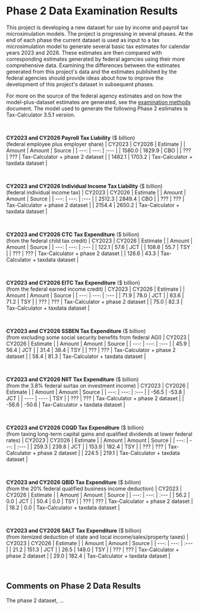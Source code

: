 Phase 2 Data Examination Results
================================

This project is developing a new dataset for use by income and payroll
tax microsimulation models.  The project is progressing in several
phases.  At the end of each phase the current dataset is used as input
to a tax microsimulation model to generate several basic tax
estimates for calendar years 2023 and 2026.  These estimates are
then compared with corresponding estimates generated by federal
agencies using their more comprehensive data.  Examining the
differences between the estimates generated from this project's data
and the estimates published by the federal agencies should provide
ideas about how to improve the development of this project's dataset
in subsequent phases.

For more on the source of the federal agency estimates and on how the
model-plus-dataset estimates are generated, see the [examination
methods](./methods.md) document.  The model used to generate the
following Phase 2 estimates is Tax-Calculator 3.5.1 version.

<br>

**CY2023 and CY2026 Payroll Tax Liability** ($ billion)<br>
(federal employee plus employer share)
| CY2023 | CY2026 | Estimate |
| Amount | Amount | Source |
| ---:   | ---:   | :---   |
| 1580.0 | 1829.9 | CBO    |
|    ??? |    ??? | Tax-Calculator + phase 2 dataset |
| 1482.1 | 1703.2 | Tax-Calculator + taxdata dataset |

<br>

**CY2023 and CY2026 Individual Income Tax Liability** ($ billion)<br>
(federal individual income tax)
| CY2023 | CY2026 | Estimate |
| Amount | Amount | Source |
| ---:   | ---:   | :---   |
| 2512.3 | 2849.4 | CBO    |
|    ??? |    ??? | Tax-Calculator + phase 2 dataset |
| 2154.4 | 2650.2 | Tax-Calculator + taxdata dataset |

<br>

**CY2023 and CY2026 CTC Tax Expenditure** ($ billion)<br>
(from the federal child tax credit)
| CY2023 | CY2026 | Estimate |
| Amount | Amount | Source |
| ---:   | ---:   | :---   |
| 122.1  | 57.6   | JCT    |
| 108.6  | 55.7   | TSY    |
|   ???  |  ???   | Tax-Calculator + phase 2 dataset |
| 126.6  | 43.3   | Tax-Calculator + taxdata dataset |

<br>

**CY2023 and CY2026 EITC Tax Expenditure** ($ billion)<br>
(from the federal earned income credit)
| CY2023 | CY2026 | Estimate |
| Amount | Amount | Source |
| ---:   | ---:   | :---   |
| 71.9   | 78.0   | JCT    |
| 63.6   | 71.2   | TSY    |
|  ???   |  ???   | Tax-Calculator + phase 2 dataset |
| 75.0   | 82.3   | Tax-Calculator + taxdata dataset |

<br>

**CY2023 and CY2026 SSBEN Tax Expenditure** ($ billion)<br>
(from excluding some social security benefits from federal AGI)
| CY2023 | CY2026 | Estimate |
| Amount | Amount | Source |
| ---:   | ---:   | :---   |
| 45.9   | 56.4   | JCT    |
| 31.4   | 38.4   | TSY    |
|  ???   |  ???   | Tax-Calculator + phase 2 dataset |
| 58.4   | 81.3   | Tax-Calculator + taxdata dataset |

<br>

**CY2023 and CY2026 NIIT Tax Expenditure** ($ billion)<br>
(from the 3.8% federal surtax on investment income)
| CY2023 | CY2026 | Estimate |
| Amount | Amount | Source |
| ---:   | ---:   | :---   |
| -56.5  | -53.8  | JCT    |
|  ----  |  ----  | TSY    |
|   ???  |  ???   | Tax-Calculator + phase 2 dataset |
| -56.6  | -50.6  | Tax-Calculator + taxdata dataset |

<br>

**CY2023 and CY2026 CGQD Tax Expenditure** ($ billion)<br>
(from taxing long-term capital gains and qualified dividends at lower federal rates)
| CY2023 | CY2026 | Estimate |
| Amount | Amount | Source |
| ---:   | ---:   | :---   |
| 259.3  | 239.8  | JCT    |
| 153.9  | 182.4  | TSY    |
|   ???  | ???    | Tax-Calculator + phase 2 dataset |
| 224.5  | 219.1  | Tax-Calculator + taxdata dataset |

<br>

**CY2023 and CY2026 QBID Tax Expenditure** ($ billion)<br>
(from the 20% federal qualified business income deduction)
| CY2023 | CY2026 | Estimate |
| Amount | Amount | Source |
| ---:   | ---:   | :---   |
| 56.2   |  0.0   | JCT    |
| 50.4   |  0.0   | TSY    |
|  ???   |  ???   | Tax-Calculator + phase 2 dataset |
| 18.2   |  0.0   | Tax-Calculator + taxdata dataset |

<br>

**CY2023 and CY2026 SALT Tax Expenditure** ($ billion)<br>
(from itemized deduction of state and local income/sales/property taxes)
| CY2023 | CY2026 | Estimate |
| Amount | Amount | Source |
| ---:   | ---:   | :---   |
|  21.2  | 151.3  | JCT    |
|  26.5  | 149.0  | TSY    |
|   ???  | ???    | Tax-Calculator + phase 2 dataset |
|  29.0  | 182.4  | Tax-Calculator + taxdata dataset |

<br>


Comments on Phase 2 Data Results
--------------------------------

The phase 2 dataset, ...
